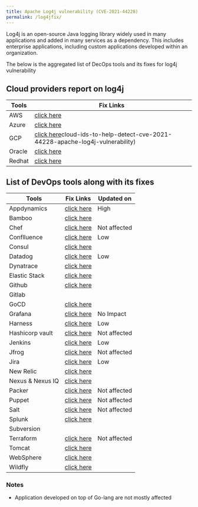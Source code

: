 ```yaml
---
title: Apache Log4j vulnerability (CVE-2021-44228)
permalink: /log4jfix/
---
```


Log4j is an open-source Java logging library widely used in many applications and added in many services as a dependency. This includes enterprise applications, including custom applications developed within an organization.

The below is the aggregated list of DecOps tools and its fixes for log4j vulnerability
## Cloud providers report on log4j

| Tools       | Fix Links |
| ----------- | ----------- |
|	AWS	|	[click here](https://aws.amazon.com/security/security-bulletins/AWS-2021-006/)	|
|	Azure	|	[click here](https://msrc-blog.microsoft.com/2021/12/11/microsofts-response-to-cve-2021-44228-apache-log4j2/)	|
|	GCP	|	[click here](https://cloud.google.com/blog/products/identity-security/)cloud-ids-to-help-detect-cve-2021-44228-apache-log4j-vulnerability)	|
|	Oracle	|	[click here](https://www.oracle.com/security-alerts/alert-cve-2021-44228.html)	|
|	Redhat	|	[click here](https://access.redhat.com/security/cve/cve-2021-44228)	|

## List of DevOps tools along with its fixes

| Tools       | Fix Links | Updated on |
| ----------- | ----------- |----------- |
|	Appdynamics	|	[click here](https://docs.appdynamics.com/display/PAA/Security+Advisory%3A+Apache+Log4j+Vulnerability)	|	High	|		|
|	Bamboo	|	[click here](https://confluence.atlassian.com/kb/faq-for-cve-2021-44228-1103069406.html)	|		|		|
|	Chef	|	[click here](https://www.chef.io/blog/is-chef-vulnerable-to-cve-2021-44228-(log4j))	|	Not affected	|		|
|	Conflluence	|	[click here](https://confluence.atlassian.com/kb/faq-for-cve-2021-44228-1103069406.html)	|	Low	|		|
|	Consul	|	[click here](https://discuss.hashicorp.com/t/hcsec-2021-32-hashicorp-response-to-apache-log4j-2-security-issue-cve-2021-44228/33138)	|		|		|
|	Datadog	|	[click here](https://www.datadoghq.com/log4j-vulnerability/)	|	Low	|		|
|	Dynatrace	|	[click here](https://www.dynatrace.com/news/blog/log4shell-vulnerability/)	|		|		|
|	Elastic Stack	|	[click here](https://discuss.elastic.co/t/apache-log4j2-remote-code-execution-rce-vulnerability-cve-2021-44228-esa-2021-31/291476)	|		|		|
|	Github	|	[click here](https://github.blog/2021-12-13-githubs-response-to-log4j-vulnerability-cve-2021-44228/)	|		|		|
|	Gitlab	|		|		|		|
|	GoCD	|	[click here](https://github.com/gocd/gocd/discussions/9931)	|		|		|
|	Grafana	|	[click here](https://github.com/grafana/grafana/issues/43000)	|	No  Impact	|		|
|	Harness	|	[click here](https://harness.io/blog/log4shell-response/)	|	Low	|		|
|	Hashicorp vault	|	[click here](https://discuss.hashicorp.com/t/hcsec-2021-32-hashicorp-response-to-apache-log4j-2-security-issue-cve-2021-44228/33138)	|	Not  affected	|		|
|	Jenkins	|	[click here](https://www.jenkins.io/blog/2021/12/10/log4j2-rce-CVE-2021-44228/)	|	Low	|	14-Dec-21	|
|	Jfrog	|	[click here](https://jfrog.com/knowledge-base/general-jfrog-services-are-not-affected-by-vulnerability-cve-2021-44228/)	|	Not  affected	|		|
|	Jira	|	[click here](https://confluence.atlassian.com/kb/faq-for-cve-2021-44228-1103069406.html)	|	Low	|		|
|	New Relic	|	[click here](https://discuss.newrelic.com/t/log4j-zero-day-vulnerability-and-the-new-relic-java-agent/170322)	|		|		|
|	Nexus &  Nexus IQ	|	[click here](https://blog.sonatype.com/a-new-0-day-log4j-vulnerability-discovered-in-the-wild)	|		|		|
|	Packer	|	[click here](https://discuss.hashicorp.com/t/hcsec-2021-32-hashicorp-response-to-apache-log4j-2-security-issue-cve-2021-44228/33138)	|	Not  affected	|		|
|	Puppet	|	[click here](https://puppet.com/blog/puppet-response-to-remote-code-execution-vulnerability-cve-2021-44228/)	|	Not affected	|		|
|	Salt	|	[click here](https://salt.security/blog/the-log4shell-cve-2021-44228-vulnerability-what-it-is-how-it-works-and-how-to-protect-yourself)	|	Not affected	|		|
|	Splunk	|	[click here](https://www.splunk.com/en_us/blog/bulletins/splunk-security-advisory-for-apache-log4j-cve-2021-44228.html)	|		|		|
|	Subversion	|		|		|		|
|	Terraform	|	[click here](https://discuss.hashicorp.com/t/hcsec-2021-32-hashicorp-response-to-apache-log4j-2-security-issue-cve-2021-44228/33138)	|	Not  affected	|		|
|	Tomcat	|	[click here](http://mail-archives.apache.org/mod_mbox/www-announce/202112.mbox/%3C028d1058-2e48-f72c-2037-2070d73b7411@apache.org%3E)	|		|		|
|	WebSphere	|	[click here](https://www.ibm.com/support/pages/node/6525706)	|		|		|
|	Wildfly	|	[click here](https://www.wildfly.org/news/2021/12/13/Log4j-CVEs/)	|		|		|
### Notes
* Application developed on top of Go-lang are not mostly affected
